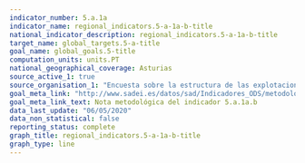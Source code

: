 ```yaml
---
indicator_number: 5.a.1a
indicator_name: regional_indicators.5-a-1a-b-title
national_indicator_description: regional_indicators.5-a-1a-b-title
target_name: global_targets.5-a-title
goal_name: global_goals.5-title
computation_units: units.PT
national_geographical_coverage: Asturias
source_active_1: true
source_organisation_1: "Encuesta sobre la estructura de las explotaciones agrícolas, INE"
goal_meta_link: "http://www.sadei.es/datos/sad/Indicadores_ODS/metodologia/5.a.1a.b.pdf"
goal_meta_link_text: Nota metodológica del indicador 5.a.1a.b
data_last_update: "06/05/2020"
data_non_statistical: false
reporting_status: complete
graph_title: regional_indicators.5-a-1a-b-title
graph_type: line
---
```

